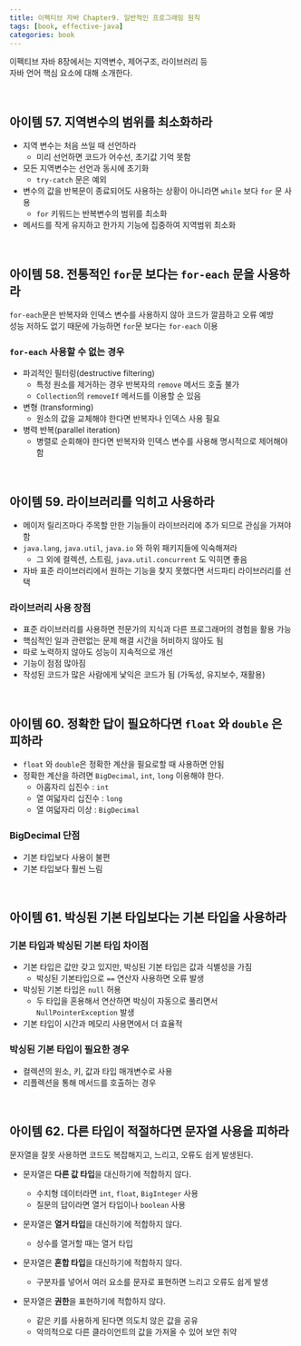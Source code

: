 ```yaml
---
title: 이펙티브 자바 Chapter9. 일반적인 프로그래밍 원칙
tags: [book, effective-java]
categories: book
---
```



이펙티브 자바 8장에서는 지역변수, 제어구조, 라이브러리 등    
자바 언어 핵심 요소에 대해 소개한다.

<!--more-->

<br/>

## 아이템 57. 지역변수의 범위를 최소화하라 

- 지역 변수는 처음 쓰일 때 선언하라
  - 미리 선언하면 코드가 어수선, 초기값 기억 못함
- 모든 지역변수는 선언과 동시에 초기화
  - `try-catch` 문은 예외   
- 변수의 값을 반복문이 종료되어도 사용하는 상황이 아니라면 `while` 보다 `for` 문 사용
  - `for` 키워드는 반복변수의 범위를 최소화
- 메서드를 작게 유지하고 한가지 기능에 집중하여 지역범위 최소화


<br/>

## 아이템 58. 전통적인 `for`문 보다는 `for-each` 문을 사용하라

`for-each`문은 반복자와 인덱스 변수를 사용하지 않아 코드가 깔끔하고 오류 예방  
성능 저하도 없기 때문에 가능하면 `for`문 보다는 `for-each` 이용

### `for-each` 사용할 수 없는 경우
- 파괴적인 필터링(destructive filtering)
  - 특정 원소를 제거하는 경우 반복자의 `remove` 메서드 호출 불가
  - `Collection`의 `removeIf` 메서드를 이용할 순 있음
- 변형 (transforming)
  - 원소의 값을 교체해야 한다면 반복자나 인덱스 사용 필요  
- 병력 반복(parallel iteration)
  - 병렬로 순회해야 한다면 반복자와 인덱스 변수를 사용해 명시적으로 제어해야 함
  
<br/>

## 아이템 59. 라이브러리를 익히고 사용하라

- 메이저 릴리즈마다 주목할 만한 기능들이 라이브러리에 추가 되므로 관심을 가져야 함 
- `java.lang`, `java.util`, `java.io` 와 하위 패키지들에 익숙해져라
  - 그 외에 컬렉션, 스트림, `java.util.concurrent` 도 익히면 좋음
- 자바 표준 라이브러리에서 원하는 기능을 찾지 못했다면 서드파티 라이브러리를 선택  

### 라이브러리 사용 장점
- 표준 라이브러리를 사용하면 전문가의 지식과 다른 프로그래머의 경험을 활용 가능  
- 핵심적인 일과 관련없는 문제 해결 시간을 허비하지 않아도 됨  
- 따로 노력하지 않아도 성능이 지속적으로 개선
- 기능이 점점 많아짐
- 작성된 코드가 많은 사람에게 낯익은 코드가 됨 (가독성, 유지보수, 재활용)

<br/>

## 아이템 60. 정확한 답이 필요하다면 `float` 와 `double` 은 피하라

- `float` 와 `double`은 정확한 계산을 필요로할 때 사용하면 안됨
- 정확한 계산을 하려면 `BigDecimal`, `int`, `long` 이용해야 한다.
  - 아홉자리 십진수 : `int` 
  - 열 여덟자리 십진수 : `long` 
  - 열 여덟자리 이상 : `BigDecimal`
    
### BigDecimal 단점
- 기본 타입보다 사용이 불편
- 기본 타입보다 훨씬 느림

<br/>

## 아이템 61. 박싱된 기본 타입보다는 기본 타입을 사용하라

### 기본 타입과 박싱된 기본 타입 차이점
- 기본 타입은 값만 갖고 있지만, 박싱된 기본 타입은 값과 식별성을 가짐
  - 박싱된 기본타입으로 `==` 연산자 사용하면 오류 발생 
- 박싱된 기본 타입은 `null` 허용
  - 두 타입을 혼용해서 연산하면 박싱이 자동으로 풀리면서 `NullPointerException` 발생
- 기본 타입이 시간과 메모리 사용면에서 더 효율적

### 박싱된 기본 타입이 필요한 경우
- 컬렉션의 원소, 키, 값과 타입 매개변수로 사용
- 리플렉션을 통해 메서드를 호출하는 경우


<br/>

## 아이템 62. 다른 타입이 적절하다면 문자열 사용을 피하라

문자열을 잘못 사용하면 코드도 복잡해지고, 느리고, 오류도 쉽게 발생된다.

- 문자열은 **다른 값 타입**을 대신하기에 적합하지 않다.
  - 수치형 데이터라면 `int`, `float`, `BigInteger` 사용
  - 질문의 답이라면 열거 타입이나 `boolean` 사용
  
- 문자열은 **열거 타입**을 대신하기에 적합하지 않다.
  - 상수를 열거할 때는 열거 타입
  
- 문자열은 **혼합 타입**을 대신하기에 적합하지 않다.
  - 구분자를 넣어서 여러 요소를 문자로 표현하면 느리고 오류도 쉽게 발생 
  
- 문자열은 **권한**을 표현하기에 적합하지 않다.
  - 같은 키를 사용하게 된다면 의도치 않은 값을 공유
  - 악의적으로 다른 클라이언트의 값을 가져올 수 있어 보안 취약


